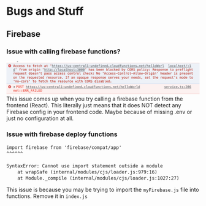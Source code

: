 # Bugs and Stuff

## Firebase

### Issue with calling firebase functions?

![img](./img.png)
This issue comes up when you try calling a firebase function from the frontend (React). This literally just means that it does NOT detect any Firebase config in your frontend code. Maybe because of missing .env or just no configuration at all.


### Issue with firebase deploy functions
```
import firebase from 'firebase/compat/app'
^^^^^^

SyntaxError: Cannot use import statement outside a module
    at wrapSafe (internal/modules/cjs/loader.js:979:16)
    at Module._compile (internal/modules/cjs/loader.js:1027:27)
```

This issue is because you may be trying to import the `myFirebase.js` file into functions. Remove it in `index.js`